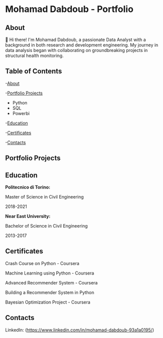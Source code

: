 # Mohamad Dabdoub - Portfolio
## About
👋 Hi there! I'm Mohamad Dabdoub, a passionate Data Analyst with a background in both research and development engineering. My journey in data analysis began with collaborating on groundbreaking projects in structural health monitoring.
## Table of Contents
-[About](https://github.com/MohamadDabdoub/Mohamad_Dabdoub?tab=readme-ov-file#about)

-[Portfolio Projects](https://github.com/MohamadDabdoub/Mohamad_Dabdoub/blob/main/README.md#portfolio-projects)

  - Python
  - SQL
  - Powerbi

-[Education](https://github.com/MohamadDabdoub/Mohamad_Dabdoub/blob/main/README.md#education)

-[Certificates](https://github.com/MohamadDabdoub/Mohamad_Dabdoub/blob/main/README.md#certificates)

-[Contacts](https://github.com/MohamadDabdoub/Mohamad_Dabdoub/blob/main/README.md#contacts)

## Portfolio Projects


## Education
**Politecnico di Torino:**

Master of Science in Civil Engineering

2018-2021

**Near East University:**

Bachelor of Science in Civil Engineering

2013-2017
## Certificates
Crash Course on Python - Coursera

Machine Learning using Python - Coursera

Advanced Recommender System - Coursera

Building a Recommender System in Python

Bayesian Optimization Project - Coursera

## Contacts
LinkedIn: (https://www.linkedin.com/in/mohamad-dabdoub-93a1a0195/)
